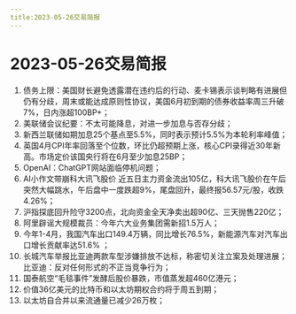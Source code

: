 ```yaml
---
title:2023-05-26交易简报
---
```

# 2023-05-26交易简报
1. 债务上限：美国财长避免透露潜在违约后的行动、麦卡锡表示谈判略有进展但仍有分歧，周末或能达成原则性协议，美国6月初到期的债券收益率周三升破7%，日内涨超100BP+；
2. 美联储会议纪要：不太可能降息，对进一步加息与否存分歧；
3. 新西兰联储如期加息25个基点至5.5%，同时表示预计5.5%为本轮利率峰值；
4. 英国4月CPI年率回落至个位数，环比仍超预期上涨，核心CPI录得近30年新高。市场定价该国央行将在6月至少加息25BP；
5. OpenAI：ChatGPT网站面临停机问题；
6. AI小作文带崩科大讯飞股价 近五日主力资金流出105亿，科大讯飞股价在午后突然大幅跳水，午后盘中一度跌超9%，尾盘回升，最终报56.57元/股，收跌4.26%；
7. 沪指探底回升险守3200点，北向资金全天净卖出超90亿、三天抛售220亿；
8. 阿里辟谣大规模裁员：今年六大业务集团需新招1.5万人；
9. 今年1-4月，我国汽车出口149.4万辆，同比增长76.5%，新能源汽车对汽车出口增长贡献率达51.6% ；
10. 长城汽车举报比亚迪两款车型涉嫌排放不达标，称密切关注立案及处理进展；比亚迪：反对任何形式的不正当竞争行为；
11. 国泰航空“毛毯事件”发酵后股价暴跌，市值蒸发超460亿港元；
12. 价值36亿美元的比特币和以太坊期权合约将于周五到期；
13. 以太坊自合并以来流通量已减少26万枚；